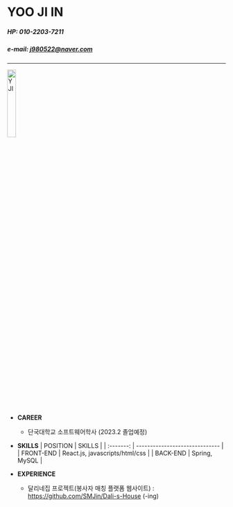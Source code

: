 # YOO JI IN

##### HP: 010-2203-7211
##### e-mail: j980522@naver.com

---

 <img src="./main_img.JPG" width="20%" height="20%" title="main_img" alt="YJI"></img>

- **CAREER**
  - 단국대학교 소프트웨어학사 (2023.2 졸업예정)


- **SKILLS**
  | POSITION | SKILLS |
  | :-------: | ------------------------------ |
  | FRONT-END | React.js, javascripts/html/css |
  | BACK-END  | Spring, MySQL                  |
  
  
- **EXPERIENCE**
  - 달리네집 프로젝트(봉사자 매칭 플랫폼 웹사이트) : <https://github.com/SMJin/Dali-s-House> (-ing)
